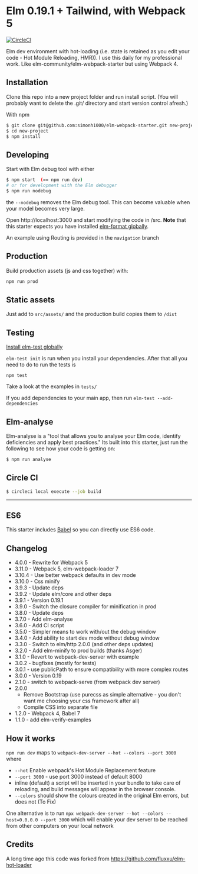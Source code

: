 # Elm 0.19.1 + Tailwind, with Webpack 5

[![CircleCI](https://circleci.com/gh/simonh1000/elm-webpack-starter.svg?style=svg)](https://circleci.com/gh/simonh1000/elm-webpack-starter)

Elm dev environment with hot-loading (i.e. state is retained as you edit your code - Hot Module Reloading, HMR)). I use this daily for my professional work. Like elm-community/elm-webpack-starter but using Webpack 4.

## Installation

Clone this repo into a new project folder and run install script.
(You will probably want to delete the .git/ directory and start version control afresh.)

With npm

```sh
$ git clone git@github.com:simonh1000/elm-webpack-starter.git new-project
$ cd new-project
$ npm install
```

## Developing

Start with Elm debug tool with either
```sh
$ npm start  (== npm run dev)
# or for development with the Elm debugger
$ npm run nodebug
```

the `--nodebug` removes the Elm debug tool. This can become valuable when your model becomes very large.

Open http://localhost:3000 and start modifying the code in /src.  **Note** that this starter expects you have installed [elm-format globally](https://github.com/avh4/elm-format#installation-). 

An example using Routing is provided in the `navigation` branch

## Production

Build production assets (js and css together) with:

```sh
npm run prod
```

## Static assets

Just add to `src/assets/` and the production build copies them to `/dist`

## Testing

[Install elm-test globally](https://github.com/elm-community/elm-test#running-tests-locally)

`elm-test init` is run when you install your dependencies. After that all you need to do to run the tests is

```
npm test
```

Take a look at the examples in `tests/`

If you add dependencies to your main app, then run `elm-test --add-dependencies`

<!-- I have also added [elm-verify-examples](https://github.com/stoeffel/elm-verify-examples) and provided an example in the definition of `add1` in App.elm. -->

## Elm-analyse

Elm-analyse is a "tool that allows you to analyse your Elm code, identify deficiencies and apply best practices." Its built into this starter, just run the following to see how your code is getting on:

```sh
$ npm run analyse
```

## Circle CI

```sh
$ circleci local execute --job build
```

<hr />

## ES6

This starter includes [Babel](https://babeljs.io/) so you can directly use ES6 code.

## Changelog

 - 4.0.0 - Rewrite for Webpack 5
 - 3.11.0 - Webpack 5, elm-webpack-loader 7
 - 3.10.4 - Use better webpack defaults in dev mode
 - 3.10.0 - Css minify
 - 3.9.3 - Update deps
 - 3.9.2 - Update elm/core and other deps
 - 3.9.1 - Version 0.19.1
 - 3.9.0 - Switch the closure compiler for minification in prod
 - 3.8.0 - Update deps
 - 3.7.0 - Add elm-analyse
 - 3.6.0 - Add CI script
 - 3.5.0 - Simpler means to work with/out the debug window
 - 3.4.0 - Add ability to start dev mode without debug window
 - 3.3.0 - Switch to elm/http 2.0.0 (and other deps updates)
 - 3.2.0 - Add elm-minify to prod builds (thanks Asger)
 - 3.1.0 - Revert to webpack-dev-server with example
 - 3.0.2 - bugfixes (mostly for tests)
 - 3.0.1 - use publicPath to ensure compatibility with more complex routes
 - 3.0.0 - Version 0.19
 - 2.1.0 - switch to webpack-serve (from webpack dev server)
 - 2.0.0
    - Remove Bootstrap (use purecss as simple alternative - you don't want me choosing your css framework after all)
    - Compile CSS into separate file
 - 1.2.0 - Webpack 4, Babel 7
 - 1.1.0 - add elm-verify-examples

 ## How it works

`npm run dev` maps to `webpack-dev-server --hot --colors --port 3000` where

  - `--hot` Enable webpack's Hot Module Replacement feature
  - `--port 3000` - use port 3000 instead of default 8000
  - inline (default) a script will be inserted in your bundle to take care of reloading, and build messages will appear in the browser console.
  - `--colors` should show the colours created in the original Elm errors, but does not (To Fix)
  
One alternative is to run `npx webpack-dev-server --hot --colors --host=0.0.0.0 --port 3000` which will enable your dev server to be reached from other computers on your local network

 ## Credits

 A long time ago this code was forked from https://github.com/fluxxu/elm-hot-loader
